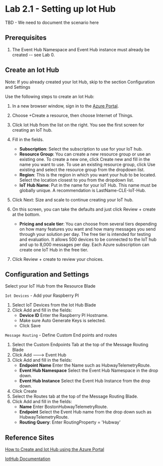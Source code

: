 # Lab 2.1 - Setting up Iot Hub
TBD - We need to document the scenario here

## Prerequisites
1.  The Event Hub Namespace and Event Hub instance must already be created -- see Lab 0.

## Create an Iot Hub

Note:  If you already created your Iot Hub, skip to the section Configuration and Settings

Use the following steps to create an Iot Hub:    

1. In a new browser window, sign in to the [Azure Portal][Azure-Portal].

2. Choose +Create a resource, then choose Internet of Things.
3. Click Iot Hub from the list on the right. You see the first screen for creating an IoT hub.
4. Fill in the fields.
   * **Subscription**: Select the subscription to use for your IoT hub.
   * **Resource Group**: You can create a new resource group or use an existing one. To create a new one, click Create new and fill in the name you want to use. To use an existing resource group, click Use existing and select the resource group from the dropdown list.
   * **Region**: This is the region in which you want your hub to be located. Select the location closest to you from the dropdown list.
   * **IoT Hub Name**: Put in the name for your IoT Hub. This name must be globally unique. A recommendation is LastName-CLE-IoT-Hub.
5. Click Next: Size and scale to continue creating your IoT hub.  
6. On this screen, you can take the defaults and just click Review + create at the bottom.  
    * **Pricing and scale tier**: You can choose from several tiers depending on how many features you want and how many messages you send through your solution per day. The free tier is intended for testing and evaluation. It allows 500 devices to be connected to the IoT hub and up to 8,000 messages per day. Each Azure subscription can create one IoT Hub in the free tier.

7.  Click Review + create to review your choices. 


   

## Configuration and Settings

Select your IoT Hub from the Resource Blade

`Iot Devices` - Add your Raspberry PI

1.  Select IoT Devices from the Iot Hub Blade
2.  Click Add and fill in the fields:
    * **Device ID**  Enter the Raspberry PI Hostname.
    * Make sure Auto Generate Keys is selected.
    * Click Save
   
`Message Routing` - Define Custom End points and routes
1.  Select the Custom Endpoints Tab at the top of the Message Routing Blade
2.  Click Add ---> Event Hub
3.  Click Add and fill in the fields:
    * **Endpoint Name**  Enter the Name such as HubwayTelemetryRoute.
    * **Event Hub Namespace**  Select the Event Hub Namespace in the drop down.
    * **Event Hub Instance**  Select the Event Hub Instance from the drop down.
4.  Click Create
5.  Select the Routes tab at the top of the Message Routing Blade.
6.  Click Add and fill in the fields:
    * **Name**  Enter BostonHubwayTelemetryRoute.
    * **Endpoint** Select the Event Hub name from the drop down such as HubwayTelemetryRoute.
    * **Routing Query**:  Enter RoutingProperty = 'Hubway'



## Reference Sites

[How to Create and Iot Hub using the Azure Portal][Create-iot-hub]

[IotHub Documentation][IotHub-Documentation]



[Azure-Portal]: https://portal.azure.com/ 

[Create-iot-hub]: https://docs.microsoft.com/en-us/azure/iot-hub/iot-hub-create-through-portal

[IotHub-Documentation]: https://docs.microsoft.com/en-us/azure/iot-hub/
